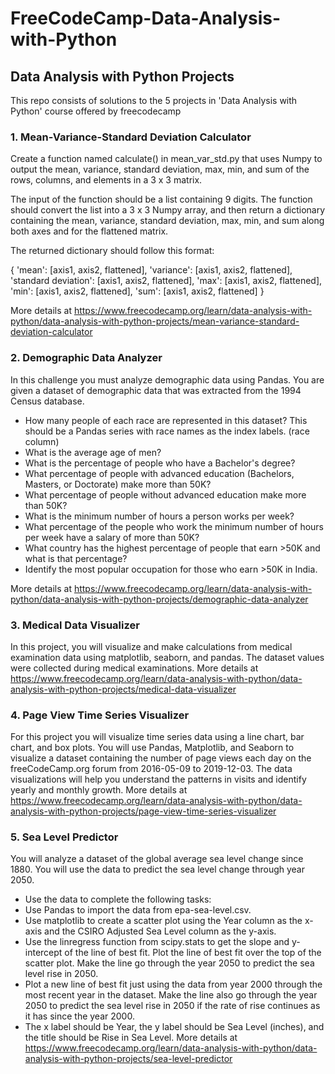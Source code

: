 # FreeCodeCamp-Data-Analysis-with-Python
## Data Analysis with Python Projects
This repo consists of solutions to the 5 projects in 'Data Analysis with Python' course offered by freecodecamp

### 1. Mean-Variance-Standard Deviation Calculator
Create a function named calculate() in mean_var_std.py that uses Numpy to output the mean, variance, standard deviation, max, min, and sum of the rows, columns, and elements in a 3 x 3 matrix.

The input of the function should be a list containing 9 digits. The function should convert the list into a 3 x 3 Numpy array, and then return a dictionary containing the mean, variance, standard deviation, max, min, and sum along both axes and for the flattened matrix.

The returned dictionary should follow this format:

{
  'mean': [axis1, axis2, flattened],
  'variance': [axis1, axis2, flattened],
  'standard deviation': [axis1, axis2, flattened],
  'max': [axis1, axis2, flattened],
  'min': [axis1, axis2, flattened],
  'sum': [axis1, axis2, flattened]
}

More details at https://www.freecodecamp.org/learn/data-analysis-with-python/data-analysis-with-python-projects/mean-variance-standard-deviation-calculator


### 2. Demographic Data Analyzer
In this challenge you must analyze demographic data using Pandas. You are given a dataset of demographic data that was extracted from the 1994 Census database.

* How many people of each race are represented in this dataset? This should be a Pandas series with race names as the index labels. (race column)
* What is the average age of men?
* What is the percentage of people who have a Bachelor's degree?
* What percentage of people with advanced education (Bachelors, Masters, or Doctorate) make more than 50K?
* What percentage of people without advanced education make more than 50K?
* What is the minimum number of hours a person works per week?
* What percentage of the people who work the minimum number of hours per week have a salary of more than 50K?
* What country has the highest percentage of people that earn >50K and what is that percentage?
* Identify the most popular occupation for those who earn >50K in India.

More details at https://www.freecodecamp.org/learn/data-analysis-with-python/data-analysis-with-python-projects/demographic-data-analyzer

### 3. Medical Data Visualizer
In this project, you will visualize and make calculations from medical examination data using matplotlib, seaborn, and pandas. The dataset values were collected during medical examinations.
More details at https://www.freecodecamp.org/learn/data-analysis-with-python/data-analysis-with-python-projects/medical-data-visualizer

### 4. Page View Time Series Visualizer
For this project you will visualize time series data using a line chart, bar chart, and box plots. You will use Pandas, Matplotlib, and Seaborn to visualize a dataset containing the number of page views each day on the freeCodeCamp.org forum from 2016-05-09 to 2019-12-03. The data visualizations will help you understand the patterns in visits and identify yearly and monthly growth.
More details at https://www.freecodecamp.org/learn/data-analysis-with-python/data-analysis-with-python-projects/page-view-time-series-visualizer

### 5. Sea Level Predictor
You will analyze a dataset of the global average sea level change since 1880. You will use the data to predict the sea level change through year 2050.
* Use the data to complete the following tasks:
* Use Pandas to import the data from epa-sea-level.csv.
* Use matplotlib to create a scatter plot using the Year column as the x-axis and the CSIRO Adjusted Sea Level column as the y-axis.
* Use the linregress function from scipy.stats to get the slope and y-intercept of the line of best fit. Plot the line of best fit over the top of the scatter plot. Make the line go through the year 2050 to predict the sea level rise in 2050.
* Plot a new line of best fit just using the data from year 2000 through the most recent year in the dataset. Make the line also go through the year 2050 to predict the sea level rise in 2050 if the rate of rise continues as it has since the year 2000.
* The x label should be Year, the y label should be Sea Level (inches), and the title should be Rise in Sea Level.
More details at https://www.freecodecamp.org/learn/data-analysis-with-python/data-analysis-with-python-projects/sea-level-predictor




